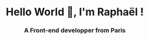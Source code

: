 <h1 align="center">Hello World 👋, I'm Raphaël !</h1>
<h3 align="center">A Front-end developper from Paris</h3>

<!-- <p align="left"> ![](https://komarev.com/ghpvc/?username=your-github-username&style=flat-square) </p> -->
<!--
**rqphy/rqphy** is a ✨ _special_ ✨ repository because its `README.md` (this file) appears on your GitHub profile.

Here are some ideas to get you started:

- 🔭 I’m currently working on ...
- 🌱 I’m currently learning ...
- 👯 I’m looking to collaborate on ...
- 🤔 I’m looking for help with ...
- 💬 Ask me about ...
- 📫 How to reach me: ...
- 😄 Pronouns: ...
- ⚡ Fun fact: ...
-->
